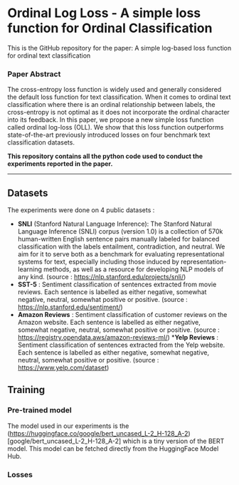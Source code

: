 # Ordinal Log Loss - A simple loss function for Ordinal Classification

This is the GitHub repository for the paper: 
A simple log-based loss function for ordinal text classification

### Paper Abstract
The cross-entropy loss function is widely used and generally considered the default loss function for text classification. When it comes to ordinal text classification where there is an ordinal relationship between labels, the cross-entropy is not optimal as it does not incorporate the ordinal character into its feedback. In this paper, we propose a new simple loss function called ordinal log-loss (OLL). We show that this loss function outperforms state-of-the-art previously introduced losses on four benchmark text classification datasets. 


**This repository contains all the python code used to conduct the experiments reported in the paper.**

---

## Datasets 

The experiments were done on 4 public datasets : 
* **SNLI** (Stanford Natural Language Inference): The Stanford Natural Language Inference (SNLI) corpus (version 1.0) is a collection of 570k human-written English sentence pairs manually labeled for balanced classification with the labels entailment, contradiction, and neutral. We aim for it to serve both as a benchmark for evaluating representational systems for text, especially including those induced by representation-learning methods, as well as a resource for developing NLP models of any kind. (source : https://nlp.stanford.edu/projects/snli/)
* **SST-5** : Sentiment classification of sentences extracted from movie reviews. Each sentence is labelled as either negative, somewhat negative, neutral, somewhat positive or positive.  (source : https://nlp.stanford.edu/sentiment/)
* **Amazon Reviews** : Sentiment classification of customer reviews on the Amazon website. Each sentence is labelled as either negative, somewhat negative, neutral, somewhat positive or positive.  (source : https://registry.opendata.aws/amazon-reviews-ml/)
***Yelp Reviews** : Sentiment classification of sentences extracted from the Yelp website. Each sentence is labelled as either negative, somewhat negative, neutral, somewhat positive or positive.  (source : https://www.yelp.com/dataset)


## Training

### Pre-trained model
The model used in our experiments is the (https://huggingface.co/google/bert_uncased_L-2_H-128_A-2)[google/bert_uncased_L-2_H-128_A-2] which is a tiny version of the BERT model. This model can be fetched directly from the HuggingFace Model Hub.

### Losses 

